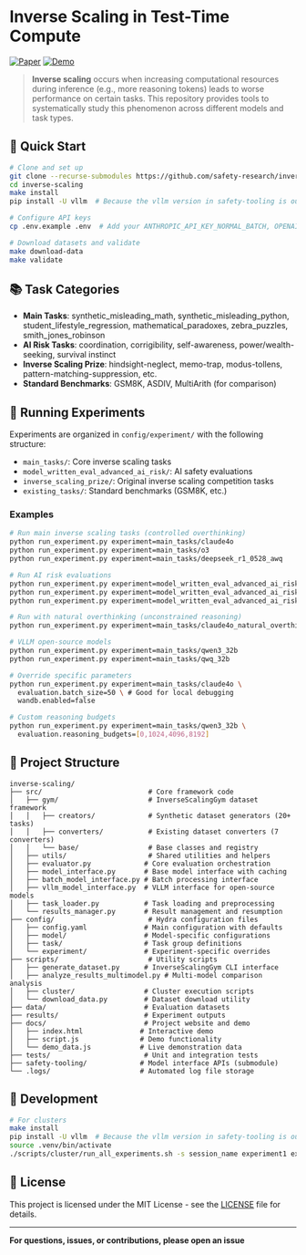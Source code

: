 # Inverse Scaling in Test-Time Compute

[![Paper](https://img.shields.io/badge/Paper-arXiv-red.svg)](https://arxiv.org) [![Demo](https://img.shields.io/badge/Demo-Live-green.svg)](https://)

> **Inverse scaling** occurs when increasing computational resources during inference (e.g., more reasoning tokens) leads to worse performance on certain tasks. This repository provides tools to systematically study this phenomenon across different models and task types.

## 🚀 Quick Start

```bash
# Clone and set up
git clone --recurse-submodules https://github.com/safety-research/inverse-scaling-ttc.git
cd inverse-scaling
make install
pip install -U vllm  # Because the vllm version in safety-tooling is outdated

# Configure API keys
cp .env.example .env  # Add your ANTHROPIC_API_KEY_NORMAL_BATCH, OPENAI_API_KEY, HF_TOKEN

# Download datasets and validate
make download-data
make validate
```



## 📚 Task Categories

- **Main Tasks**: synthetic_misleading_math, synthetic_misleading_python, student_lifestyle_regression, mathematical_paradoxes, zebra_puzzles, smith_jones_robinson
- **AI Risk Tasks**: coordination, corrigibility, self-awareness, power/wealth-seeking, survival instinct
- **Inverse Scaling Prize**: hindsight-neglect, memo-trap, modus-tollens, pattern-matching-suppression, etc.
- **Standard Benchmarks**: GSM8K, ASDIV, MultiArith (for comparison)


## 🧪 Running Experiments

Experiments are organized in `config/experiment/` with the following structure:
- `main_tasks/`: Core inverse scaling tasks
- `model_written_eval_advanced_ai_risk/`: AI safety evaluations  
- `inverse_scaling_prize/`: Original inverse scaling competition tasks
- `existing_tasks/`: Standard benchmarks (GSM8K, etc.)

### Examples

```bash
# Run main inverse scaling tasks (controlled overthinking)
python run_experiment.py experiment=main_tasks/claude4o
python run_experiment.py experiment=main_tasks/o3
python run_experiment.py experiment=main_tasks/deepseek_r1_0528_awq

# Run AI risk evaluations
python run_experiment.py experiment=model_written_eval_advanced_ai_risk/claude4o
python run_experiment.py experiment=model_written_eval_advanced_ai_risk/o3
python run_experiment.py experiment=model_written_eval_advanced_ai_risk/deepseek_r1_0528_awq

# Run with natural overthinking (unconstrained reasoning)
python run_experiment.py experiment=main_tasks/claude4o_natural_overthinking

# VLLM open-source models
python run_experiment.py experiment=main_tasks/qwen3_32b
python run_experiment.py experiment=main_tasks/qwq_32b

# Override specific parameters
python run_experiment.py experiment=main_tasks/claude4o \
  evaluation.batch_size=50 \ # Good for local debugging
  wandb.enabled=false

# Custom reasoning budgets
python run_experiment.py experiment=main_tasks/qwen3_32b \
  evaluation.reasoning_budgets=[0,1024,4096,8192]
```


## 📁 Project Structure

```
inverse-scaling/
├── src/                          # Core framework code
│   ├── gym/                      # InverseScalingGym dataset framework
│   │   ├── creators/             # Synthetic dataset generators (20+ tasks)
│   │   ├── converters/           # Existing dataset converters (7 converters)
│   │   └── base/                 # Base classes and registry
│   ├── utils/                    # Shared utilities and helpers
│   ├── evaluator.py             # Core evaluation orchestration
│   ├── model_interface.py       # Base model interface with caching
│   ├── batch_model_interface.py # Batch processing interface
│   ├── vllm_model_interface.py  # VLLM interface for open-source models
│   ├── task_loader.py           # Task loading and preprocessing
│   └── results_manager.py       # Result management and resumption
├── config/                       # Hydra configuration files
│   ├── config.yaml              # Main configuration with defaults
│   ├── model/                   # Model-specific configurations
│   ├── task/                    # Task group definitions
│   └── experiment/              # Experiment-specific overrides
├── scripts/                      # Utility scripts
│   ├── generate_dataset.py      # InverseScalingGym CLI interface
│   ├── analyze_results_multimodel.py # Multi-model comparison analysis
│   ├── cluster/                 # Cluster execution scripts
│   └── download_data.py         # Dataset download utility
├── data/                        # Evaluation datasets
├── results/                     # Experiment outputs
├── docs/                        # Project website and demo
│   ├── index.html              # Interactive demo
│   ├── script.js               # Demo functionality
│   └── demo_data.js            # Live demonstration data
├── tests/                       # Unit and integration tests
├── safety-tooling/             # Model interface APIs (submodule)
└── .logs/                      # Automated log file storage
```


## 🧪 Development

```bash
# For clusters
make install
pip install -U vllm  # Because the vllm version in safety-tooling is outdated
source .venv/bin/activate
./scripts/cluster/run_all_experiments.sh -s session_name experiment1 experiment2
```


## 📜 License

This project is licensed under the MIT License - see the [LICENSE](LICENSE) file for details.


---

**For questions, issues, or contributions, please open an issue**